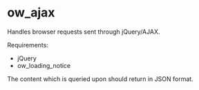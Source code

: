 ow_ajax
=================

Handles browser requests sent through jQuery/AJAX.

Requirements:
 - jQuery
 - ow_loading_notice
 
The content which is queried upon should return in JSON format.